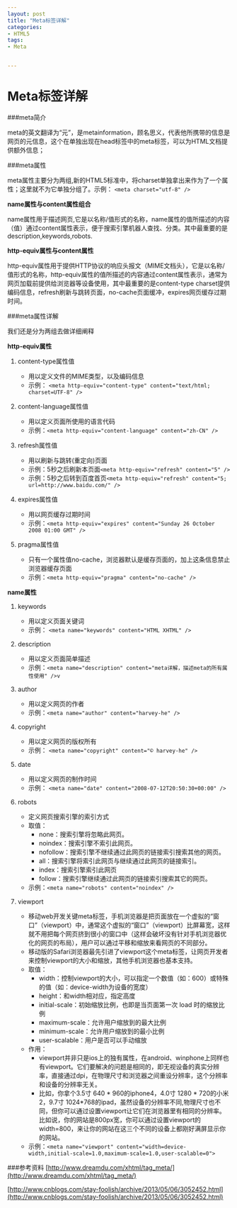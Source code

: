 ```yaml
---
layout: post
title: "Meta标签详解"
categories:
- HTML5
tags:
- Meta


---
```

   
Meta标签详解
====================

###meta简介

meta的英文翻译为“元”，是metainformation，顾名思义，代表他所携带的信息是网页的元信息，这个在单独出现在head标签中的meta标签，可以为HTML文档提供额外信息；

###meta属性

meta属性主要分为两组,新的HTML5标准中，将charset单独拿出来作为了一个属性；这里就不为它单独分组了。示例： `<meta charset="utf-8" />`

**name属性与content属性组合**

name属性用于描述网页,它是以名称/值形式的名称，name属性的值所描述的内容（值）通过content属性表示，便于搜索引擎机器人查找、分类。其中最重要的是description,keywords,robots.
     
**http-equiv属性与content属性**

http-equiv属性用于提供HTTP协议的响应头报文（MIME文档头），它是以名称/值形式的名称，http-equiv属性的值所描述的内容通过content属性表示，通常为网页加载前提供给浏览器等设备使用，其中最重要的是content-type charset提供编码信息，refresh刷新与跳转页面，no-cache页面缓冲，expires网页缓存过期时间。
     
###meta属性详解

我们还是分为两组去做详细阐释
    
**http-equiv属性**   
     
1. content-type属性值
	* 用以定义文件的MIME类型，以及编码信息
	* 示例： ```<meta http-equiv="content-type" content="text/html; charset=UTF-8" />```
        
2. content-language属性值
	* 用以定义页面所使用的语言代码
	* 示例：```<meta http-equiv="content-language" content="zh-CN" />```

3. refresh属性值
	* 用以刷新与跳转(重定向)页面
	* 示例：5秒之后刷新本页面```<meta http-equiv="refresh" content="5" />```
	* 示例：5秒之后转到百度首页```<meta http-equiv="refresh" content="5; url=http://www.baidu.com/" />```
     
4. expires属性值
	* 用以网页缓存过期时间
	* 示例：```<meta http-equiv="expires" content="Sunday 26 October 2008 01:00 GMT" />```
     
5. pragma属性值
	* 只有一个属性值no-cache，浏览器默认是缓存页面的，加上这条信息禁止浏览器缓存页面
	* 示例：```<meta http-equiv="pragma" content="no-cache" />```
     
**name属性** 
     
1. keywords
	* 用以定义页面关键词
	* 示例： ```<meta name="keywords" content="HTML XHTML" />```

2. description
	* 用以定义页面简单描述
	* 示例：```<meta name="description" content="meta详解，描述meta的所有属性使用" />v```
     
3. author
	* 用以定义网页的作者
	* 示例：```<meta name="author" content="harvey-he" />```
     
4. copyright
	* 用以定义网页的版权所有
	* 示例： ```<meta name="copyright" content="© harvey-he" />```

5. date
	* 用以定义网页的制作时间
	* 示例： ```<meta name="date" content="2008-07-12T20:50:30+00:00" />```
     
6. robots
	* 定义网页搜索引擎的索引方式
	* 取值：
		* none：搜索引擎将忽略此网页。
		* noindex：搜索引擎不索引此网页。
		* nofollow：搜索引擎不继续通过此网页的链接索引搜索其他的网页。
		* all：搜索引擎将索引此网页与继续通过此网页的链接索引。
		* index：搜索引擎索引此网页
		* follow：搜索引擎继续通过此网页的链接索引搜索其它的网页。
	* 示例：```<meta name="robots" content="noindex" />```
     
7. viewport
	* 移动web开发关键meta标签，手机浏览器是把页面放在一个虚拟的“窗口”（viewport）中，通常这个虚拟的“窗口”（viewport）比屏幕宽，这样就不用把每个网页挤到很小的窗口中（这样会破坏没有针对手机浏览器优化的网页的布局），用户可以通过平移和缩放来看网页的不同部分。
	* 移动版的Safari浏览器最先引进了viewport这个meta标签，让网页开发者来控制viewport的大小和缩放，其他手机浏览器也基本支持。
	* 取值：
		* width：控制viewport的大小，可以指定一个数值（如：600）或特殊的值（如：device-width为设备的宽度）
		* height：和width相对应，指定高度
		* initial-scale：初始缩放比例，也即是当页面第一次 load 时的缩放比例
		* maximum-scale：允许用户缩放到的最大比例
		* minimum-scale：允许用户缩放到的最小比例
		* user-scalable：用户是否可以手动缩放
	* 作用：
		* viewport并非只是ios上的独有属性，在android、winphone上同样也有viewport。它们要解决的问题是相同的，即无视设备的真实分辨率，直接通过dpi，在物理尺寸和浏览器之间重设分辨率，这个分辨率和设备的分辨率无关。
		* 比如，你拿个3.5寸 640 * 960的iphone4，4.0寸 1280 * 720的小米2，9.7寸 1024*768的ipad，虽然设备的分辨率不同,物理尺寸也不同，但你可以通过设置viewport让它们在浏览器里有相同的分辨率。比如说，你的网站是800px宽，你可以通过设置viewport的width=800，来让你的网站在这三个不同的设备上都刚好满屏显示你的网站。
	* 示例：```<meta name="viewport" content="width=device-width,initial-scale=1.0,maximum-scale=1.0,user-scalable=0">```

###参考资料
[http://www.dreamdu.com/xhtml/tag_meta/](http://www.dreamdu.com/xhtml/tag_meta/)

[http://www.cnblogs.com/stay-foolish/archive/2013/05/06/3052452.html](http://www.cnblogs.com/stay-foolish/archive/2013/05/06/3052452.html)

     
    

